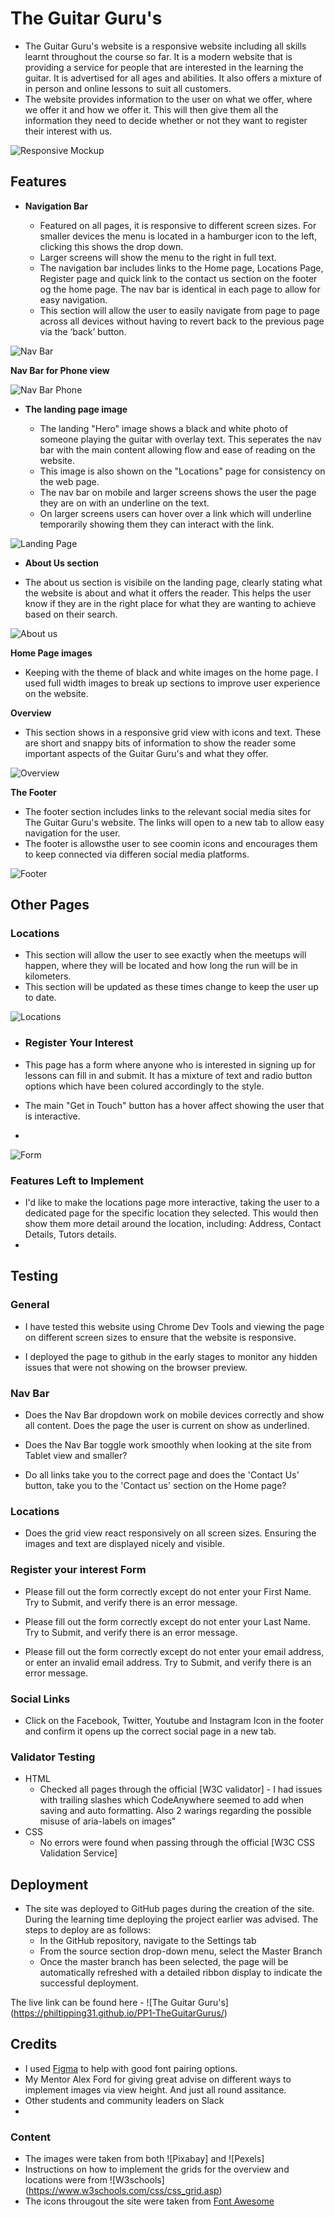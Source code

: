 # The Guitar Guru's

- The Guitar Guru's website is a responsive website including all skills learnt throughout the course so far. It is a modern website that is providing a service for people that are interested in the learning the guitar. It is advertised for all ages and abilities. It also offers a mixture of in person and online lessons to suit all customers.
- The website provides information to the user on what we offer, where we offer it and how we offer it. This will then give them all the information they need to decide whether or not they want to register their interest with us.


![Responsive Mockup](./readme/amiresponsive.png)

## Features

- __Navigation Bar__

  - Featured on all pages, it is responsive to different screen sizes. For smaller devices the menu is located in a hamburger icon to the left, clicking this shows the drop down.
  - Larger screens will show the menu to the right in full text. 
  - The navigation bar includes links to the Home page, Locations Page, Register page and quick link to the contact us section on the footer og the home page. The nav bar is identical in each page to allow for easy navigation.
  - This section will allow the user to easily navigate from page to page across all devices without having to revert back to the previous page via the ‘back’ button.

![Nav Bar](./readme/nav-bar-full.png)

__Nav Bar for Phone view__

![Nav Bar Phone](./readme/nav-bar-phone.png)


- __The landing page image__

  - The landing "Hero" image shows a black and white photo of someone playing the guitar with overlay text. This seperates the nav bar with the main content allowing flow and ease of reading on the website. 
  - This image is also shown on the "Locations" page for consistency on the web page.
  - The nav bar on mobile and larger screens shows the user the page they are on with an underline on the text.
  - On larger screens users can hover over a link which will underline temporarily showing them they can interact with the link.

![Landing Page](./readme/landing-page.png)

- __About Us section__

- The about us section is visibile on the landing page, clearly stating what the website is about and what it offers the reader. This helps the user know if they are in the right place for what they are wanting to achieve based on their search.

![About us](./readme/about-us.png)

 __Home Page images__

- Keeping with the theme of black and white images on the home page. I used full width images to break up sections to improve user experience on the website.

__Overview__
  
- This section shows in a responsive grid view with icons and text. These are short and snappy bits of information to show the reader some important aspects of the Guitar Guru's and what they offer. 

![Overview](./readme/overview.png)

__The Footer__

  - The footer section includes links to the relevant social media sites for The Guitar Guru's website. The links will open to a new tab to allow easy navigation for the user.
  - The footer is allowsthe user to see coomin icons and encourages them to keep connected via differen social media platforms.

![Footer](./readme/footer.png)

  ## Other Pages
  
  ### Locations

  - This section will allow the user to see exactly when the meetups will happen, where they will be located and how long the run will be in kilometers.
  - This section will be updated as these times change to keep the user up to date.

![Locations](./readme/locations.png)


- ### Register Your Interest

- This page has a form where anyone who is interested in signing up for lessons can fill in and submit. It has a mixture of text and radio button options which have been colured accordingly to the style. 
- The main "Get in Touch" button has a hover affect showing the user that is interactive.
- 

![Form](./readme/form.png)

### Features Left to Implement

- I'd like to make the locations page more interactive, taking the user to a dedicated page for the specific location they selected. This would then show them more detail around the location, including: Address, Contact Details, Tutors details. 
- 

## Testing

### General

- I have tested this website using Chrome Dev Tools and viewing the page on different screen sizes to ensure that the website is responsive.
  
- I deployed the page to github in the early stages to monitor any hidden issues that were not showing on the browser preview.

### Nav Bar
  
- Does the Nav Bar dropdown work on mobile devices correctly and show all content. Does the page the user is current on show as underlined.

- Does the Nav Bar toggle work smoothly when looking at the site from Tablet view and smaller?

- Do all links take you to the correct page and does the 'Contact Us' button, take you to the 'Contact us' section on the Home page?

### Locations

- Does the grid view react responsively on all screen sizes. Ensuring the images and text are displayed nicely and visible.

### Register your interest Form

- Please fill out the form correctly except do not enter your First Name. Try to Submit, and verify there is an error message.

- Please fill out the form correctly except do not enter your Last Name. Try to Submit, and verify there is an error message.

- Please fill out the form correctly except do not enter your email address, or enter an invalid email address. Try to Submit, and verify there is an error message.

### Social Links

- Click on the Facebook, Twitter, Youtube and Instagram Icon in the footer and confirm it opens up the correct social page in a new tab.


### Validator Testing

- HTML
  - Checked all pages through the official [W3C validator] - I had issues with trailing slashes which CodeAnywhere seemed to add when saving and auto formatting. Also 2 warings regarding the possible misuse of aria-labels on images"
- CSS
  - No errors were found when passing through the official [W3C CSS Validation Service]


## Deployment


- The site was deployed to GitHub pages during the creation of the site. During the learning time deploying the project earlier was advised. The steps to deploy are as follows:
  - In the GitHub repository, navigate to the Settings tab
  - From the source section drop-down menu, select the Master Branch
  - Once the master branch has been selected, the page will be automatically refreshed with a detailed ribbon display to indicate the successful deployment.

The live link can be found here - ![The Guitar Guru's] (https://philtipping31.github.io/PP1-TheGuitarGurus/)

## Credits


- I used [Figma](https://www.figma.com/google-fonts/montserrat-font-pairings/) to help with good font pairing options.
- My Mentor Alex Ford for giving great advise on different ways to implement images via view height. And just all round assitance.
- Other students and community leaders on Slack
- 

### Content

- The images were taken from both ![Pixabay] and ![Pexels]
- Instructions on how to implement the grids for the overview and locations were from ![W3schools] (https://www.w3schools.com/css/css_grid.asp)
- The icons througout the site were taken from [Font Awesome](https://fontawesome.com/)

